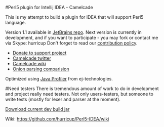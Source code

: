 #Perl5 plugin for Intellij IDEA - Camelcade

This is my attempt to build a plugin for IDEA that will support Perl5 language.

Version 1.1 available in [JetBrains repo](https://plugins.jetbrains.com/plugin/7796). Next version is currently in development, and if you want to participate - you may fork or contact me via Skype: hurricup
Don't forget to read our [contribution policy](https://github.com/hurricup/Perl5-IDEA/wiki/Contribution-policy).

* [Donate to support project](https://www.paypal.com/cgi-bin/webscr?cmd=_s-xclick&hosted_button_id=HJCUADZKY5G7E)
* [Camelcade twitter](https://twitter.com/CamelcadeIDE)
* [Camelcade wiki](https://github.com/hurricup/Perl5-IDEA/wiki)
* [Onion parsing comparision](http://evstigneev.com/onion_all.png)

Optimized using [Java Profiler](http://www.ej-technologies.com/products/jprofiler/overview.html) from ej-technologies. 

#Need testers
There is tremendous amount of work to do in development and project really need testers. Not only users-testers, but someone
to write tests (mostly for lexer and parser at the moment).

[Download current dev build jar](http://evstigneev.com/camelcade.jar)

Wiki: https://github.com/hurricup/Perl5-IDEA/wiki
